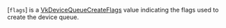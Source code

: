 [`flags`] is a [VkDeviceQueueCreateFlags]() value indicating the
flags used to create the device queue.